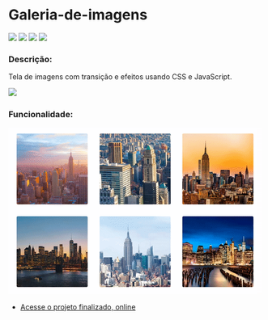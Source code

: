 <h1>Galeria-de-imagens</h1>

<p>
<img src="https://img.shields.io/github/license/lucasbizachi/galeria-de-imagens"/>
<img src="https://img.shields.io/github/languages/count/lucasbizachi/galeria-de-imagens"/>
<img src="https://img.shields.io/github/languages/top/lucasbizachi/galeria-de-imagens"/>
<img src="https://img.shields.io/github/repo-size/lucasbizachi/galeria-de-imagens"/>
</p>
 
 <h3>Descrição:</h3>
 <p>Tela de imagens com transição e efeitos usando  CSS e JavaScript.</p>
 
 <p>
   <img src="http://img.shields.io/static/v1?label=STATUS&message=%20Finalizado&color=GREEN&style=for-the-badge"/>
<p/>
 
 <h3>Funcionalidade:</h3>
 <img src="assets/galeria.gif"/>

- [Acesse o projeto finalizado, online]()
